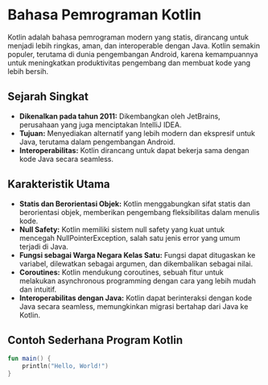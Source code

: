 # Bahasa Pemrograman Kotlin

Kotlin adalah bahasa pemrograman modern yang statis, dirancang untuk menjadi lebih ringkas, aman, dan interoperable dengan Java. Kotlin semakin populer, terutama di dunia pengembangan Android, karena kemampuannya untuk meningkatkan produktivitas pengembang dan membuat kode yang lebih bersih.

## Sejarah Singkat

- **Dikenalkan pada tahun 2011:** Dikembangkan oleh JetBrains, perusahaan yang juga menciptakan IntelliJ IDEA.
- **Tujuan:** Menyediakan alternatif yang lebih modern dan ekspresif untuk Java, terutama dalam pengembangan Android.
- **Interoperabilitas:** Kotlin dirancang untuk dapat bekerja sama dengan kode Java secara seamless.

## Karakteristik Utama

- **Statis dan Berorientasi Objek:** Kotlin menggabungkan sifat statis dan berorientasi objek, memberikan pengembang fleksibilitas dalam menulis kode.
- **Null Safety:** Kotlin memiliki sistem null safety yang kuat untuk mencegah NullPointerException, salah satu jenis error yang umum terjadi di Java.
- **Fungsi sebagai Warga Negara Kelas Satu:** Fungsi dapat ditugaskan ke variabel, dilewatkan sebagai argumen, dan dikembalikan sebagai nilai.
- **Coroutines:** Kotlin mendukung coroutines, sebuah fitur untuk melakukan asynchronous programming dengan cara yang lebih mudah dan intuitif.
- **Interoperabilitas dengan Java:** Kotlin dapat berinteraksi dengan kode Java secara seamless, memungkinkan migrasi bertahap dari Java ke Kotlin.

## Contoh Sederhana Program Kotlin

```kotlin
fun main() {
    println("Hello, World!")
}
```

